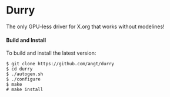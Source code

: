 # Durry

The only GPU-less driver for X.org that works without modelines!

#### Build and Install

To build and install the latest version:

    $ git clone https://github.com/angt/durry
    $ cd durry
    $ ./autogen.sh
    $ ./configure
    $ make
    # make install

